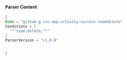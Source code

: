 #### Parser Content
```Java
{
Name = "github-g-csv-app-activity-success-teamdelete"
Conditions = [
  """team.delete,"""
]
ParserVersion = "v1.0.0"


}
```